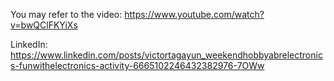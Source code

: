 You may refer to the video:
https://www.youtube.com/watch?v=bwQClFKYiXs

LinkedIn:
https://www.linkedin.com/posts/victortagayun_weekendhobbyabrelectronics-funwithelectronics-activity-6665102246432382976-7OWw
